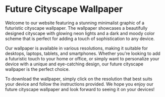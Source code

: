 <!--
Write me markdown content of website with wallpaper:

"A minimalist graphic of a futuristic cityscape, with glowing neon lights and a dark and moody color scheme."

The header of the page should not be copy of the text but rather a real content of the website which is using this wallpaper.
-->

<!--font:Inter.-->

# Future Cityscape Wallpaper

Welcome to our website featuring a stunning minimalist graphic of a futuristic cityscape wallpaper. The wallpaper showcases a beautifully designed cityscape with glowing neon lights and a dark and moody color scheme that is perfect for adding a touch of sophistication to any device.

Our wallpaper is available in various resolutions, making it suitable for desktops, laptops, tablets, and smartphones. Whether you're looking to add a futuristic touch to your home or office, or simply want to personalize your device with a unique and eye-catching design, our future cityscape wallpaper is the perfect choice.

To download the wallpaper, simply click on the resolution that best suits your device and follow the instructions provided. We hope you enjoy our future cityscape wallpaper and look forward to seeing it on your devices!
